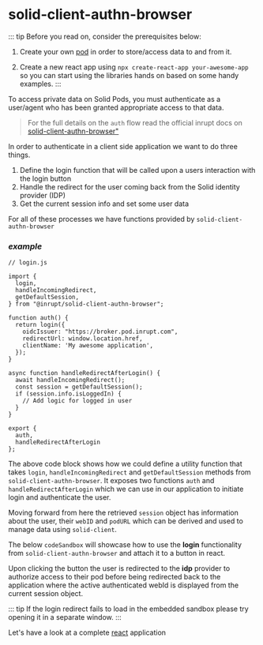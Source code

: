 # solid-client-authn-browser

::: tip
Before you read on, consider the prerequisites below:

1. Create your own [pod](https://solidproject.org/users/get-a-pod) in order to store/access data to and from it.

2. Create a new react app using `npx create-react-app your-awesome-app` so you can start using the libraries hands on based on some handy examples.
:::

To access private data on Solid Pods, you must authenticate as a user/agent who has been granted appropriate access to that data.

> For the full details on the `auth` flow read the official inrupt docs on [solid-client-authn-browser"](https://docs.inrupt.com/developer-tools/javascript/client-libraries/authentication/)

In order to authenticate in a client side application we want to do three things.
1. Define the login function that will be called upon a users interaction with the login button
2. Handle the redirect for the user coming back from the Solid identity provider (IDP)
3. Get the current session info and set some user data

For all of these processes we have functions provided by `solid-client-authn-browser`

### *example*

```js{4,5,6,11,12,13,18,19}
// login.js

import {
  login,
  handleIncomingRedirect,
  getDefaultSession,
} from "@inrupt/solid-client-authn-browser";

function auth() {
  return login({
    oidcIssuer: "https://broker.pod.inrupt.com",
    redirectUrl: window.location.href,
    clientName: 'My awesome application',
  });
}

async function handleRedirectAfterLogin() {
  await handleIncomingRedirect();
  const session = getDefaultSession();
  if (session.info.isLoggedIn) {
    // Add logic for logged in user
  }
}

export {
  auth,
  handleRedirectAfterLogin
};
```

The above code block shows how we could define a utility function that takes `login`, `handleIncomingRedirect` and `getDefaultSession` methods from `solid-client-authn-browser`.
It exposes two functions `auth` and `handleRedirectAfterLogin` which we can use in our application to initiate login and authenticate the user.

Moving forward from here the retrieved `session` object has information about the user, their `webID` and `podURL` which can be derived and used to manage data using `solid-client`.

The below `codeSandbox` will showcase how to use the **login** functionality from `solid-client-authn-browser` and attach it to a button in react.

Upon clicking the button the user is redirected to the **idp** provider to authorize access to their pod before being redirected back to the application where the active authenticated webId is displayed from the current session object.

<CodeSandbox src="https://codesandbox.io/embed/ecstatic-swartz-y5neq?fontsize=14&hidenavigation=1&theme=dark"/>

::: tip
If the login redirect fails to load in the embedded sandbox please try opening it in a separate window.
:::

Let's have a look at a complete [react](/guide/react-app-example.html) application
